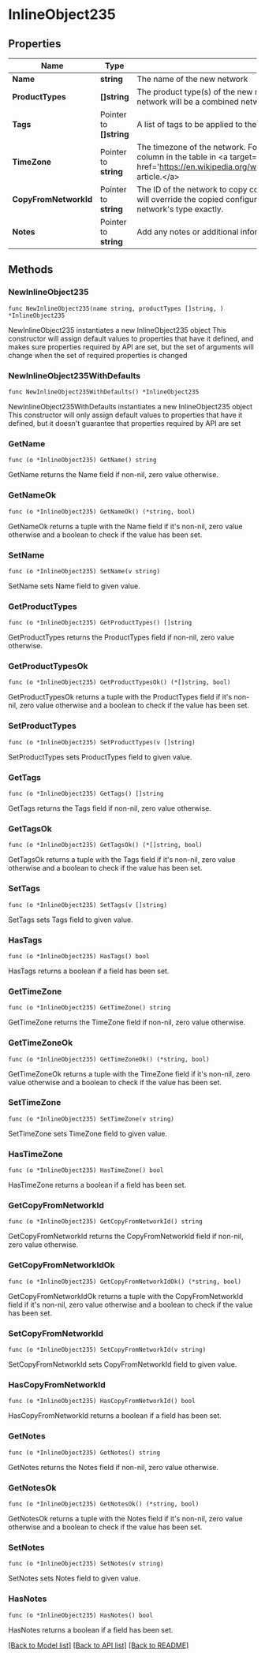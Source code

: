 # InlineObject235

## Properties

Name | Type | Description | Notes
------------ | ------------- | ------------- | -------------
**Name** | **string** | The name of the new network | 
**ProductTypes** | **[]string** | The product type(s) of the new network. If more than one type is included, the network will be a combined network. | 
**Tags** | Pointer to **[]string** | A list of tags to be applied to the network | [optional] 
**TimeZone** | Pointer to **string** | The timezone of the network. For a list of allowed timezones, please see the &#39;TZ&#39; column in the table in &lt;a target&#x3D;&#39;_blank&#39; href&#x3D;&#39;https://en.wikipedia.org/wiki/List_of_tz_database_time_zones&#39;&gt;this article.&lt;/a&gt; | [optional] 
**CopyFromNetworkId** | Pointer to **string** | The ID of the network to copy configuration from. Other provided parameters will override the copied configuration, except type which must match this network&#39;s type exactly. | [optional] 
**Notes** | Pointer to **string** | Add any notes or additional information about this network here. | [optional] 

## Methods

### NewInlineObject235

`func NewInlineObject235(name string, productTypes []string, ) *InlineObject235`

NewInlineObject235 instantiates a new InlineObject235 object
This constructor will assign default values to properties that have it defined,
and makes sure properties required by API are set, but the set of arguments
will change when the set of required properties is changed

### NewInlineObject235WithDefaults

`func NewInlineObject235WithDefaults() *InlineObject235`

NewInlineObject235WithDefaults instantiates a new InlineObject235 object
This constructor will only assign default values to properties that have it defined,
but it doesn't guarantee that properties required by API are set

### GetName

`func (o *InlineObject235) GetName() string`

GetName returns the Name field if non-nil, zero value otherwise.

### GetNameOk

`func (o *InlineObject235) GetNameOk() (*string, bool)`

GetNameOk returns a tuple with the Name field if it's non-nil, zero value otherwise
and a boolean to check if the value has been set.

### SetName

`func (o *InlineObject235) SetName(v string)`

SetName sets Name field to given value.


### GetProductTypes

`func (o *InlineObject235) GetProductTypes() []string`

GetProductTypes returns the ProductTypes field if non-nil, zero value otherwise.

### GetProductTypesOk

`func (o *InlineObject235) GetProductTypesOk() (*[]string, bool)`

GetProductTypesOk returns a tuple with the ProductTypes field if it's non-nil, zero value otherwise
and a boolean to check if the value has been set.

### SetProductTypes

`func (o *InlineObject235) SetProductTypes(v []string)`

SetProductTypes sets ProductTypes field to given value.


### GetTags

`func (o *InlineObject235) GetTags() []string`

GetTags returns the Tags field if non-nil, zero value otherwise.

### GetTagsOk

`func (o *InlineObject235) GetTagsOk() (*[]string, bool)`

GetTagsOk returns a tuple with the Tags field if it's non-nil, zero value otherwise
and a boolean to check if the value has been set.

### SetTags

`func (o *InlineObject235) SetTags(v []string)`

SetTags sets Tags field to given value.

### HasTags

`func (o *InlineObject235) HasTags() bool`

HasTags returns a boolean if a field has been set.

### GetTimeZone

`func (o *InlineObject235) GetTimeZone() string`

GetTimeZone returns the TimeZone field if non-nil, zero value otherwise.

### GetTimeZoneOk

`func (o *InlineObject235) GetTimeZoneOk() (*string, bool)`

GetTimeZoneOk returns a tuple with the TimeZone field if it's non-nil, zero value otherwise
and a boolean to check if the value has been set.

### SetTimeZone

`func (o *InlineObject235) SetTimeZone(v string)`

SetTimeZone sets TimeZone field to given value.

### HasTimeZone

`func (o *InlineObject235) HasTimeZone() bool`

HasTimeZone returns a boolean if a field has been set.

### GetCopyFromNetworkId

`func (o *InlineObject235) GetCopyFromNetworkId() string`

GetCopyFromNetworkId returns the CopyFromNetworkId field if non-nil, zero value otherwise.

### GetCopyFromNetworkIdOk

`func (o *InlineObject235) GetCopyFromNetworkIdOk() (*string, bool)`

GetCopyFromNetworkIdOk returns a tuple with the CopyFromNetworkId field if it's non-nil, zero value otherwise
and a boolean to check if the value has been set.

### SetCopyFromNetworkId

`func (o *InlineObject235) SetCopyFromNetworkId(v string)`

SetCopyFromNetworkId sets CopyFromNetworkId field to given value.

### HasCopyFromNetworkId

`func (o *InlineObject235) HasCopyFromNetworkId() bool`

HasCopyFromNetworkId returns a boolean if a field has been set.

### GetNotes

`func (o *InlineObject235) GetNotes() string`

GetNotes returns the Notes field if non-nil, zero value otherwise.

### GetNotesOk

`func (o *InlineObject235) GetNotesOk() (*string, bool)`

GetNotesOk returns a tuple with the Notes field if it's non-nil, zero value otherwise
and a boolean to check if the value has been set.

### SetNotes

`func (o *InlineObject235) SetNotes(v string)`

SetNotes sets Notes field to given value.

### HasNotes

`func (o *InlineObject235) HasNotes() bool`

HasNotes returns a boolean if a field has been set.


[[Back to Model list]](../README.md#documentation-for-models) [[Back to API list]](../README.md#documentation-for-api-endpoints) [[Back to README]](../README.md)


